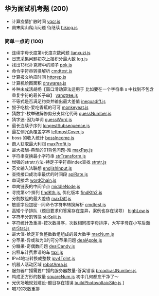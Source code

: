 ## 华为面试机考题 (200)
- 计算疫情扩散时间 [yqcr.js](./yqcr.js)
- 周末爬山爬山问题 待继续 [hiking.js](hiking.js)

### 简单一点的 (100)
- 连续字母长度第k长度次数问题 [lianxuzi.js](./lianxuzi.js)
- 日志采集问题初次上报积分最大数 [log.js](./log.js)
- 找出13张扑克牌中的顺子 [pok.js](./pok.js)
- 命令字符串转换解析 [cmdtest.js](./cmdtest.js)
- 计算报文响应时间 [httprep.js](./httprep.js)
- 计算机绘图面积 [drawarea.js](./drawarea.js)
- 补种未成活胡杨【窗口滑动算法适用于 比如要在一个字符串 s 中找到不包含重复字符的最长子串】 [yangtree.js](./yangtree.js)
- 不等式是否满足约束并输出最大差值 [inequadiff.js](./inequadiff.js)
- 猴子吃桃-爱吃香蕉的可可 [monkeyeat.js](./monkeyeat.js)
- 猜数字-枚举破解修剪分支优化代码 [guessNumber.js](./guessNumber.js)
- 猜字迷-因为单词 [guessWord.js](./guessWord.js)
- 最长连续子序列 [longestSubsequence.js](./longestSubsequence.js)
- 最左侧冗余覆盖字串 [leftmostCover.js](./leftmostCover.js)
- boss 的收入统计 [bossIncome.js](./bossIncome.js)
- 商人获取最大利润 [maxProfit.js](./maxProfit.js)
- 最大报酬-典型的01背包问题-难 [maxPay.js](./maxPay.js)
- 字符串变换最小字符串 [strTransform.js](./strTransform.js)
- 增强的strstr方法-特定子字符串index查找 [strstr.js](./strstr.js)
- 英文输入法联想 [englishInput.js](./englishInput.js)
- 查找接口成功率最优的时间段 [apiRate.js](./apiRate.js)
- 单词接龙 [wordChain.js](./wordChain.js)
- 单向链表的中间节点 [middleNode.js](./middleNode.js)
- 寻找第k个排列 [findKth.js](./findKth.js), 优化版本 [findKth2.js](./findKth2.js)
- 分割数组的最大差值 [maxDiff.js](./maxDiff.js)
- 敏感字段加密--同命令字符串转换解析 [cmdtest.js](./cmdtest.js)
- 高矮个子排队（题目要求和答案存在差异，案例也存在误导） [highLow.js](./highLow.js)
- 字符串分割转换 [strSplit.js](./strSplit.js)
- 字符统计及重排-按次数排序，次数相同按字母排序，大写字母在小写后面 [strStat.js](./strStat.js)
- 最大值-给定非负整数数组组成的最大数字 [maxNum.js](./maxNum.js)
- 分苹果-异或和为0的可分苹果问题 [dealApple.js](./dealApple.js)
- 分糖果-奇偶数问题 [dealCandy.js](./dealCandy.js)
- 出租车计费靠谱的车 [taxi.js](./taxi.js)
- IPv4地址转换成整数 [ipv4ToInt.js](./ipv4ToInt.js)
- 机器人活动区域 [robotArea.js](./robotArea.js)
- 服务器广播需要广播的服务器数量-答案错误 [broadcastNumber.js](./broadcastNumber.js)
- 构成正方形的数量 [squareNum.js](./squareNum.js) 初中几何都忘干净了～
- 光伏场地规划建设-题目存在错误 [buildPhotovoltaicSite.js](./buildPhotovoltaicSite.js)
  ]
- 喊7的次数重排 

